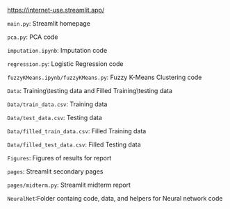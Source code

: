 https://internet-use.streamlit.app/

`main.py`: Streamlit homepage 

`pca.py`: PCA code

`imputation.ipynb`: Imputation code

`regression.py`: Logistic Regression code

`fuzzyKMeans.ipynb/fuzzyKMeans.py`: Fuzzy K-Means Clustering code

`Data`: Training\testing data and Filled Training\testing data

`Data/train_data.csv`: Training data

`Data/test_data.csv`: Testing data

`Data/filled_train_data.csv`: Filled Training data

`Data/filled_test_data.csv`: Filled Testing data

`Figures`: Figures of results for report

`pages`: Streamlit secondary pages

`pages/midterm.py`: Streamlit midterm report

`NeuralNet`:Folder containg code, data, and helpers for Neural network code
